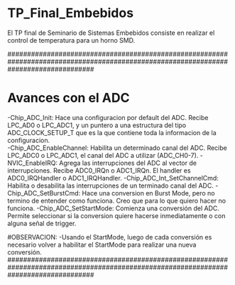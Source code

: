 # TP_Final_Embebidos
El TP final de Seminario de Sistemas Embebidos consiste en realizar el control de temperatura para un horno SMD.

######################################################################################################################################
# Avances con el ADC
-Chip_ADC_Init: Hace una configuracion por default del ADC. Recibe LPC_AD0 o LPC_ADC1, y un puntero a una estructura
	del tipo ADC_CLOCK_SETUP_T que es la que contiene toda la informacion de la configuracion.	
-Chip_ADC_EnableChannel: Habilita un determinado canal del ADC. Recibe LPC_ADC0 o LPC_ADC1, el canal del ADC a utilizar (ADC_CH0-7).
-NVIC_EnableIRQ: Agrega las interrupciones del ADC al vector de interrupciones. Recibe ADC0_IRQn o ADC1_IRQn. 
	El handler es ADC0_IRQHandler o ADC1_IRQHandler.
-Chip_ADC_Int_SetChannelCmd: Habilita o desabilita las interrupciones de un terminado canal del ADC.
-Chip_ADC_SetBurstCmd: Hace una conversion en Burst Mode, pero no termino de entender como funciona. Creo que para lo que quiero hacer
	no funciona. 
-Chip_ADC_SetStartMode: Comienza una conversión del ADC. Permite seleccionar si la conversion quiere hacerse inmediatamente o con
	alguna señal de trigger.
	
#OBSERVACION: 
-Usando el StartMode, luego de cada conversión es necesario volver a habilitar el StartMode para realizar una nueva conversión.
######################################################################################################################################
